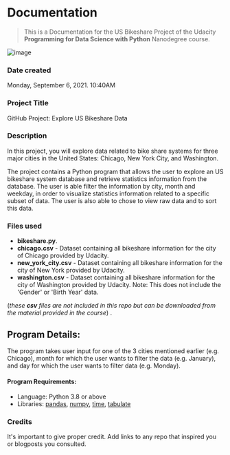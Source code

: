# Documentation
>This is a Documentation for the US Bikeshare Project of the Udacity **Programming for Data Science with Python** Nanodegree course.

![image](https://journalistsresource.org/wp-content/uploads/2015/05/Bikeshare-station-.jpg)


### Date created
Monday, September 6, 2021. 10:40AM

### Project Title
GitHub Project: Explore US Bikeshare Data

### Description
In this project, you will explore data related to bike share systems for three major cities in the United States: Chicago, New York City, and Washington.

The project contains a Python program that allows the user to explore an US bikeshare system database and retrieve statistics information from the database. The user is able filter the information by city, month and weekday, in order to visualize statistics information related to a specific subset of data. The user is also able to chose to view raw data and to sort this data.

### Files used
- **bikeshare.py**.
- **chicago.csv** - Dataset containing all bikeshare information for the city of Chicago provided by Udacity.
- **new_york_city.csv** - Dataset containing all bikeshare information for the city of New York provided by Udacity.
- **washington.csv** - Dataset containing all bikeshare information for the city of Washington provided by Udacity. Note: This does not include the 'Gender' or 'Birth Year' data.

(_these **csv** files are not included in this repo but can be downloaded from the material provided in the course_) .

## Program Details:

The program takes user input for one of the 3 cities mentioned earlier (e.g. Chicago), month for which the user wants to filter the data (e.g. January), and day for which the user wants to filter data (e.g. Monday).

#### Program Requirements:
+ Language: Python 3.8 or above
+ Libraries: [pandas](https://pandas.pydata.org/), [numpy](http://www.numpy.org/), [time](https://docs.python.org/2/library/time.html), [tabulate](https://pypi.org/project/tabulate)


### Credits
It's important to give proper credit. Add links to any repo that inspired you or blogposts you consulted.
